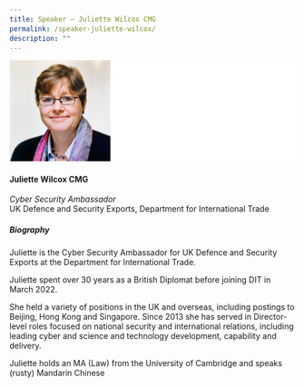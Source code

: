 ```yaml
---
title: Speaker – Juliette Wilcox CMG
permalink: /speaker-juliette-wilcox/
description: ""
---
```

![](/images/Speakers/juliette%20wilcox.jpg)

#### **Juliette Wilcox CMG**

*Cyber Security Ambassador*  
UK Defence and Security Exports, Department for International Trade

##### **Biography**
Juliette is the Cyber Security Ambassador for UK Defence and Security Exports at the Department for International Trade. 

Juliette spent over 30 years as a British Diplomat before joining DIT in March 2022.
 
She held a variety of positions in the UK and overseas, including postings to Beijing, Hong Kong and Singapore. Since 2013 she has served in Director-level roles focused on national security and international relations, including leading cyber and science and technology development, capability and delivery.
 
Juliette holds an MA (Law) from the University of Cambridge and speaks (rusty) Mandarin Chinese